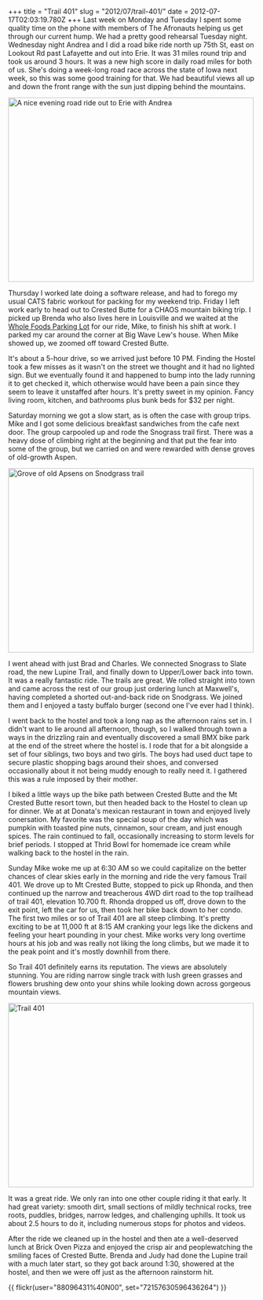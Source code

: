 +++
title = "Trail 401"
slug = "2012/07/trail-401/"
date = 2012-07-17T02:03:19.780Z
+++
Last week on Monday and Tuesday I spent some quality time on the phone with members of The Afronauts helping us get through our current hump. We had a pretty good rehearsal Tuesday night. Wednesday night Andrea and I did a road bike ride north up 75th St, east on Lookout Rd past Lafayette and out into Erie. It was 31 miles round trip and took us around 3 hours. It was a new high score in daily road miles for both of us. She's doing a week-long road race across the state of Iowa next week, so this was some good training for that. We had beautiful views all up and down the front range with the sun just dipping behind the mountains.

<a href="http://www.flickr.com/photos/88096431@N00/7553445830/" title="A nice evening road ride out to Erie with Andrea by Peter Lyons, on Flickr"><img src="http://farm8.staticflickr.com/7106/7553445830_181c10ddba.jpg" width="500" height="375" alt="A nice evening road ride out to Erie with Andrea"></a>

Thursday I worked late doing a software release, and had to forego my usual CATS fabric workout for packing for my weekend trip.
 Friday I left work early to head out to Crested Butte for a CHAOS mountain biking trip. I picked up Brenda who also lives here in Louisville and we waited at the <a href="https://www.youtube.com/watch?v=2UFc1pr2yUU">Whole Foods Parking Lot</a> for our ride, Mike, to finish his shift at work. I parked my car around the corner at Big Wave Lew's house. When Mike showed up, we zoomed off toward Crested Butte.

 It's about a 5-hour drive, so we arrived just before 10 PM. Finding the Hostel took a few misses as it wasn't on the street we thought and it had no lighted sign. But we eventually found it and happened to bump into the lady running it to get checked it, which otherwise would have been a pain since they seem to leave it unstaffed after hours. It's pretty sweet in my opinion. Fancy living room, kitchen, and bathrooms plus bunk beds for $32 per night.

 Saturday morning we got a slow start, as is often the case with group trips. Mike and I got some delicious breakfast sandwiches from the cafe next door. The group carpooled up and rode the Snograss trail first. There was a heavy dose of climbing right at the beginning and that put the fear into some of the group, but we carried on and were rewarded with dense groves of old-growth Aspen.

 <a href="http://www.flickr.com/photos/88096431@N00/7572153780/" title="Grove of old Apsens on Snodgrass trail by Peter Lyons, on Flickr"><img src="http://farm8.staticflickr.com/7121/7572153780_a89c4c62c8.jpg" width="500" height="375" alt="Grove of old Apsens on Snodgrass trail"></a>

 I went ahead with just Brad and Charles. We connected Snograss to Slate road, the new Lupine Trail, and finally down to Upper/Lower back into town. It was a really fantastic ride. The trails are great. We rolled straight into town and came across the rest of our group just ordering lunch at Maxwell's, having completed a shorted out-and-back ride on Snodgrass. We joined them and I enjoyed a tasty buffalo burger (second one I've ever had I think).

 I went back to the hostel and took a long nap as the afternoon rains set in. I didn't want to lie around all afternoon, though, so I walked through town a ways in the drizzling rain and eventually discovered a small BMX bike park at the end of the street where the hostel is. I rode that for a bit alongside a set of four siblings, two boys and two girls. The boys had used duct tape to secure plastic shopping bags around their shoes, and conversed occasionally about it not being muddy enough to really need it. I gathered this was a rule imposed by their mother.

 I biked a little ways up the bike path between Crested Butte and the Mt Crested Butte resort town, but then headed back to the Hostel to clean up for dinner. We at at Donata's mexican restaurant in town and enjoyed lively conersation. My favorite was the special soup of the day which was pumpkin with toasted pine nuts, cinnamon, sour cream, and just enough spices. The rain continued to fall, occasionally increasing to storm levels for brief periods. I stopped at Thrid Bowl for homemade ice cream while walking back to the hostel in the rain.

 Sunday Mike woke me up at 6:30 AM so we could capitalize on the better chances of clear skies early in the morning and ride the very famous Trail 401. We drove up to Mt Crested Butte, stopped to pick up Rhonda, and then continued up the narrow and treacherous 4WD dirt road to the top trailhead of trail 401, elevation 10.700 ft. Rhonda dropped us off, drove down to the exit point, left the car for us, then took her bike back down to her condo. The first two miles or so of Trail 401 are all steep climbing. It's pretty exciting to be at 11,000 ft at 8:15 AM cranking your legs like the dickens and feeling your heart pounding in your chest. Mike works very long overtime hours at his job and was really not liking the long climbs, but we made it to the peak point and it's mostly downhill from there.

So Trail 401 definitely earns its reputation. The views are absolutely stunning. You are riding narrow single track with lush green grasses and flowers brushing dew onto your shins while looking down across gorgeous mountain views.

<a href="http://www.flickr.com/photos/88096431@N00/7579717690/" title="Trail 401 by Peter Lyons, on Flickr"><img src="http://farm9.staticflickr.com/8011/7579717690_9a6de552dd.jpg" width="500" height="375" alt="Trail 401"></a>

It was a great ride. We only ran into one other couple riding it that early. It had great variety: smooth dirt, small sections of mildly technical rocks, tree roots, puddles, bridges, narrow ledges, and challenging uphills. It took us about 2.5 hours to do it, including numerous stops for photos and videos.

After the ride we cleaned up in the hostel and then ate a well-deserved lunch at Brick Oven Pizza and enjoyed the crisp air and peoplewatching the smiling faces of Crested Butte. Brenda and Judy had done the Lupine trail with a much later start, so they got back around 1:30, showered at the hostel, and then we were off just as the afternoon rainstorm hit.

{{ flickr(user="88096431%40N00", set="72157630596436264") }}
